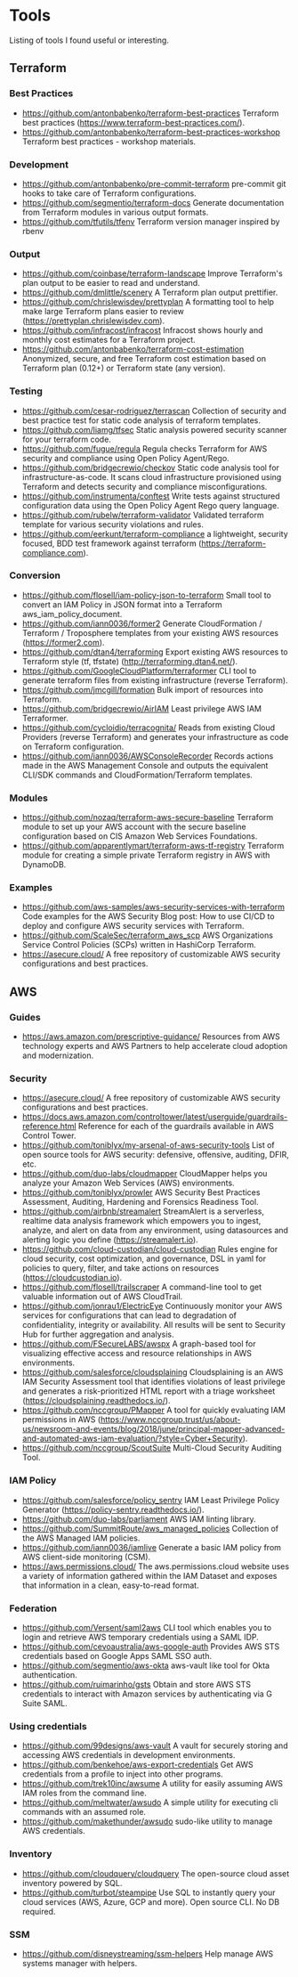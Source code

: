 # Tools
Listing of tools I found useful or interesting.

## Terraform

### Best Practices
- https://github.com/antonbabenko/terraform-best-practices Terraform best practices (https://www.terraform-best-practices.com/).
- https://github.com/antonbabenko/terraform-best-practices-workshop Terraform best practices - workshop materials.

### Development
- https://github.com/antonbabenko/pre-commit-terraform pre-commit git hooks to take care of Terraform configurations.
- https://github.com/segmentio/terraform-docs Generate documentation from Terraform modules in various output formats.
- https://github.com/tfutils/tfenv Terraform version manager inspired by rbenv

### Output
- https://github.com/coinbase/terraform-landscape Improve Terraform's plan output to be easier to read and understand.
- https://github.com/dmlittle/scenery A Terraform plan output prettifier.
- https://github.com/chrislewisdev/prettyplan A formatting tool to help make large Terraform plans easier to review (https://prettyplan.chrislewisdev.com).
- https://github.com/infracost/infracost Infracost shows hourly and monthly cost estimates for a Terraform project.
- https://github.com/antonbabenko/terraform-cost-estimation Anonymized, secure, and free Terraform cost estimation based on Terraform plan (0.12+) or Terraform state (any version).

### Testing
- https://github.com/cesar-rodriguez/terrascan Collection of security and best practice test for static code analysis of terraform templates.
- https://github.com/liamg/tfsec Static analysis powered security scanner for your terraform code.
- https://github.com/fugue/regula Regula checks Terraform for AWS security and compliance using Open Policy Agent/Rego.
- https://github.com/bridgecrewio/checkov Static code analysis tool for infrastructure-as-code. It scans cloud infrastructure provisioned using Terraform and detects security and compliance misconfigurations.
- https://github.com/instrumenta/conftest Write tests against structured configuration data using the Open Policy Agent Rego query language.
- https://github.com/rubelw/terraform-validator Validated terraform template for various security violations and rules.
- https://github.com/eerkunt/terraform-compliance a lightweight, security focused, BDD test framework against terraform (https://terraform-compliance.com).

### Conversion
- https://github.com/flosell/iam-policy-json-to-terraform Small tool to convert an IAM Policy in JSON format into a Terraform aws_iam_policy_document.
- https://github.com/iann0036/former2 Generate CloudFormation / Terraform / Troposphere templates from your existing AWS resources (https://former2.com).
- https://github.com/dtan4/terraforming Export existing AWS resources to Terraform style (tf, tfstate) (http://terraforming.dtan4.net/).
- https://github.com/GoogleCloudPlatform/terraformer CLI tool to generate terraform files from existing infrastructure (reverse Terraform).
- https://github.com/jmcgill/formation Bulk import of resources into Terraform.
- https://github.com/bridgecrewio/AirIAM Least privilege AWS IAM Terraformer.
- https://github.com/cycloidio/terracognita/ Reads from existing Cloud Providers (reverse Terraform) and generates your infrastructure as code on Terraform configuration.
- https://github.com/iann0036/AWSConsoleRecorder Records actions made in the AWS Management Console and outputs the equivalent CLI/SDK commands and CloudFormation/Terraform templates.

### Modules
- https://github.com/nozaq/terraform-aws-secure-baseline Terraform module to set up your AWS account with the secure baseline configuration based on CIS Amazon Web Services Foundations.
- https://github.com/apparentlymart/terraform-aws-tf-registry Terraform module for creating a simple private Terraform registry in AWS with DynamoDB.

### Examples
- https://github.com/aws-samples/aws-security-services-with-terraform Code examples for the AWS Security Blog post: How to use CI/CD to deploy and configure AWS security services with Terraform.
- https://github.com/ScaleSec/terraform_aws_scp AWS Organizations Service Control Policies (SCPs) written in HashiCorp Terraform.
- https://asecure.cloud/ A free repository of customizable AWS security configurations and best practices.

## AWS

### Guides
- https://aws.amazon.com/prescriptive-guidance/ Resources from AWS technology experts and AWS Partners to help accelerate cloud adoption and modernization.

### Security
- https://asecure.cloud/ A free repository of customizable AWS security configurations and best practices.
- https://docs.aws.amazon.com/controltower/latest/userguide/guardrails-reference.html Reference for each of the guardrails available in AWS Control Tower.
- https://github.com/toniblyx/my-arsenal-of-aws-security-tools List of open source tools for AWS security: defensive, offensive, auditing, DFIR, etc.
- https://github.com/duo-labs/cloudmapper CloudMapper helps you analyze your Amazon Web Services (AWS) environments.
- https://github.com/toniblyx/prowler AWS Security Best Practices Assessment, Auditing, Hardening and Forensics Readiness Tool.
- https://github.com/airbnb/streamalert StreamAlert is a serverless, realtime data analysis framework which empowers you to ingest, analyze, and alert on data from any environment, using datasources and alerting logic you define (https://streamalert.io).
- https://github.com/cloud-custodian/cloud-custodian Rules engine for cloud security, cost optimization, and governance, DSL in yaml for policies to query, filter, and take actions on resources (https://cloudcustodian.io).
- https://github.com/flosell/trailscraper A command-line tool to get valuable information out of AWS CloudTrail.
- https://github.com/jonrau1/ElectricEye Continuously monitor your AWS services for configurations that can lead to degradation of confidentiality, integrity or availability. All results will be sent to Security Hub for further aggregation and analysis.
- https://github.com/FSecureLABS/awspx A graph-based tool for visualizing effective access and resource relationships in AWS environments.
- https://github.com/salesforce/cloudsplaining Cloudsplaining is an AWS IAM Security Assessment tool that identifies violations of least privilege and generates a risk-prioritized HTML report with a triage worksheet (https://cloudsplaining.readthedocs.io/).
- https://github.com/nccgroup/PMapper A tool for quickly evaluating IAM permissions in AWS (https://www.nccgroup.trust/us/about-us/newsroom-and-events/blog/2018/june/principal-mapper-advanced-and-automated-aws-iam-evaluation/?style=Cyber+Security).
- https://github.com/nccgroup/ScoutSuite Multi-Cloud Security Auditing Tool.

### IAM Policy
- https://github.com/salesforce/policy_sentry IAM Least Privilege Policy Generator (https://policy-sentry.readthedocs.io/).
- https://github.com/duo-labs/parliament AWS IAM linting library.
- https://github.com/SummitRoute/aws_managed_policies Collection of the AWS Managed IAM policies.
- https://github.com/iann0036/iamlive Generate a basic IAM policy from AWS client-side monitoring (CSM).
- https://aws.permissions.cloud/ The aws.permissions.cloud website uses a variety of information gathered within the IAM Dataset and exposes that information in a clean, easy-to-read format.

### Federation
- https://github.com/Versent/saml2aws CLI tool which enables you to login and retrieve AWS temporary credentials using a SAML IDP.
- https://github.com/cevoaustralia/aws-google-auth Provides AWS STS credentials based on Google Apps SAML SSO auth.
- https://github.com/segmentio/aws-okta aws-vault like tool for Okta authentication.
- https://github.com/ruimarinho/gsts Obtain and store AWS STS credentials to interact with Amazon services by authenticating via G Suite SAML.

### Using credentials
- https://github.com/99designs/aws-vault A vault for securely storing and accessing AWS credentials in development environments.
- https://github.com/benkehoe/aws-export-credentials Get AWS credentials from a profile to inject into other programs.
- https://github.com/trek10inc/awsume A utility for easily assuming AWS IAM roles from the command line.
- https://github.com/meltwater/awsudo A simple utility for executing cli commands with an assumed role.
- https://github.com/makethunder/awsudo sudo-like utility to manage AWS credentials.

### Inventory
- https://github.com/cloudquery/cloudquery The open-source cloud asset inventory powered by SQL.
- https://github.com/turbot/steampipe Use SQL to instantly query your cloud services (AWS, Azure, GCP and more). Open source CLI. No DB required.

### SSM
- https://github.com/disneystreaming/ssm-helpers Help manage AWS systems manager with helpers.
